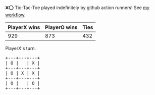:x::o: Tic-Tac-Toe played indefinitely by github action runners! See [my workflow](.github/workflows/play.yaml).

|PlayerX wins|PlayerO wins|Ties|
|-|-|-|
|929|873|432|

PlayerX's turn.

<pre>
+---+---+---+
| O |   | X |
+---+---+---+
| O | X | X |
+---+---+---+
| O |   | O |
+---+---+---+
</pre>